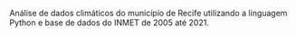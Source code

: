 Análise de dados climáticos do municípío de Recife utilizando a linguagem Python e base de dados do INMET de 2005 até 2021.
